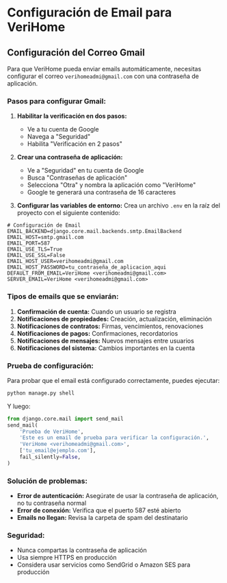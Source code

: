 # Configuración de Email para VeriHome

## Configuración del Correo Gmail

Para que VeriHome pueda enviar emails automáticamente, necesitas configurar el correo `verihomeadmi@gmail.com` con una contraseña de aplicación.

### Pasos para configurar Gmail:

1. **Habilitar la verificación en dos pasos:**
   - Ve a tu cuenta de Google
   - Navega a "Seguridad"
   - Habilita "Verificación en 2 pasos"

2. **Crear una contraseña de aplicación:**
   - Ve a "Seguridad" en tu cuenta de Google
   - Busca "Contraseñas de aplicación"
   - Selecciona "Otra" y nombra la aplicación como "VeriHome"
   - Google te generará una contraseña de 16 caracteres

3. **Configurar las variables de entorno:**
   Crea un archivo `.env` en la raíz del proyecto con el siguiente contenido:

```env
# Configuración de Email
EMAIL_BACKEND=django.core.mail.backends.smtp.EmailBackend
EMAIL_HOST=smtp.gmail.com
EMAIL_PORT=587
EMAIL_USE_TLS=True
EMAIL_USE_SSL=False
EMAIL_HOST_USER=verihomeadmi@gmail.com
EMAIL_HOST_PASSWORD=tu_contraseña_de_aplicacion_aqui
DEFAULT_FROM_EMAIL=VeriHome <verihomeadmi@gmail.com>
SERVER_EMAIL=VeriHome <verihomeadmi@gmail.com>
```

### Tipos de emails que se enviarán:

1. **Confirmación de cuenta:** Cuando un usuario se registra
2. **Notificaciones de propiedades:** Creación, actualización, eliminación
3. **Notificaciones de contratos:** Firmas, vencimientos, renovaciones
4. **Notificaciones de pagos:** Confirmaciones, recordatorios
5. **Notificaciones de mensajes:** Nuevos mensajes entre usuarios
6. **Notificaciones del sistema:** Cambios importantes en la cuenta

### Prueba de configuración:

Para probar que el email está configurado correctamente, puedes ejecutar:

```bash
python manage.py shell
```

Y luego:

```python
from django.core.mail import send_mail
send_mail(
    'Prueba de VeriHome',
    'Este es un email de prueba para verificar la configuración.',
    'VeriHome <verihomeadmi@gmail.com>',
    ['tu_email@ejemplo.com'],
    fail_silently=False,
)
```

### Solución de problemas:

- **Error de autenticación:** Asegúrate de usar la contraseña de aplicación, no tu contraseña normal
- **Error de conexión:** Verifica que el puerto 587 esté abierto
- **Emails no llegan:** Revisa la carpeta de spam del destinatario

### Seguridad:

- Nunca compartas la contraseña de aplicación
- Usa siempre HTTPS en producción
- Considera usar servicios como SendGrid o Amazon SES para producción 